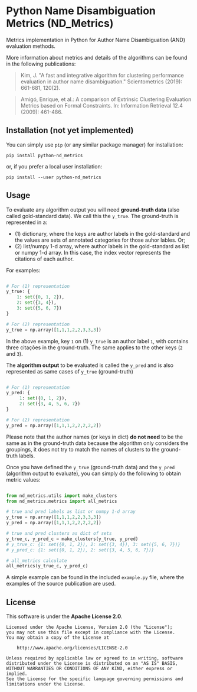 # Python Name Disambiguation Metrics (ND_Metrics)

Metrics implementation in Python for Author Name Disambiguation (AND) evaluation methods.

More information about metrics and details of the algorithms can be found in the following publications:

> Kim, J. "A fast and integrative algorithm for clustering performance evaluation in author name disambiguation." Scientometrics (2019): 661-681, 120(2).

> Amigó, Enrique, et al.: A comparison of Extrinsic Clustering Evaluation Metrics based on Formal Constraints. In: Information Retrieval 12.4 (2009): 461-486.


## Installation (not yet implemented)

You can simply use `pip` (or any similar package manager) for installation:

    pip install python-nd_metrics

or, if you prefer a local user installation:

    pip install --user python-nd_metrics

## Usage

To evaluate any algorithm output you will need **ground-truth data** (also called gold-standard data). We call this the `y_true`. The ground-truth is represented in a:

- (1) dictionary, where the keys are author labels in the gold-standard and the values are sets of annotated categories for those auhor lables. Or; 
- (2) list/numpy 1-d array, where author labels in the gold-standard as list or numpy 1-d array. In this case, the index vector represents the citations of each author.


For examples:


```python

# For (1) representation
y_true: {
    1: set({0, 1, 2}), 
    2: set({3, 4}), 
    3: set({5, 6, 7})
}

# For (2) representation
y_true = np.array([1,1,1,2,2,3,3,3])


```

In the above example, key `1` on (1) `y_true` is an author label `1`, with contains three citações in the ground-truth. The same applies to the other keys (`2` and `3`).


The **algorithm output** to be evaluated is called the `y_pred` and is also represented as same cases of `y_true` (ground-truth) 


```python

# For (1) representation
y_pred: {
     1: set({0, 1, 2}), 
     2: set({3, 4, 5, 6, 7})
}

# For (2) representation
y_pred = np.array([1,1,1,2,2,2,2,2])


```


Please note that the author names (or keys in dict) **do not need** to be the same as in the ground-truth data because the algorithm only considers the groupings, it does not try to match the names of clusters to the ground-truth labels.


Once you have defined the `y_true` (ground-truth data) and the `y_pred` (algorithm output to evaluate), you can simply do the following to obtain metric values:


```python

from nd_metrics.utils import make_clusters
from nd_metrics.metrics import all_metrics

# true and pred labels as list or numpy 1-d array
y_true = np.array([1,1,1,2,2,3,3,3])
y_pred = np.array([1,1,1,2,2,2,2,2])

# true and pred clusters as dict of sets
y_true_c, y_pred_c = make_clusters(y_true, y_pred)
# y_true_c: {1: set({0, 1, 2}), 2: set({3, 4}), 3: set({5, 6, 7})}
# y_pred_c: {1: set({0, 1, 2}), 2: set({3, 4, 5, 6, 7})}

# all_metrics calculate
all_metrics(y_true_c, y_pred_c)


```



A simple example can be found in the included `example.py` file, where the examples of the source publication are used.

## License

This software is under the **Apache License 2.0**.

    Licensed under the Apache License, Version 2.0 (the "License");
    you may not use this file except in compliance with the License.
    You may obtain a copy of the License at

        http://www.apache.org/licenses/LICENSE-2.0

    Unless required by applicable law or agreed to in writing, software
    distributed under the License is distributed on an "AS IS" BASIS,
    WITHOUT WARRANTIES OR CONDITIONS OF ANY KIND, either express or implied.
    See the License for the specific language governing permissions and
    limitations under the License.


